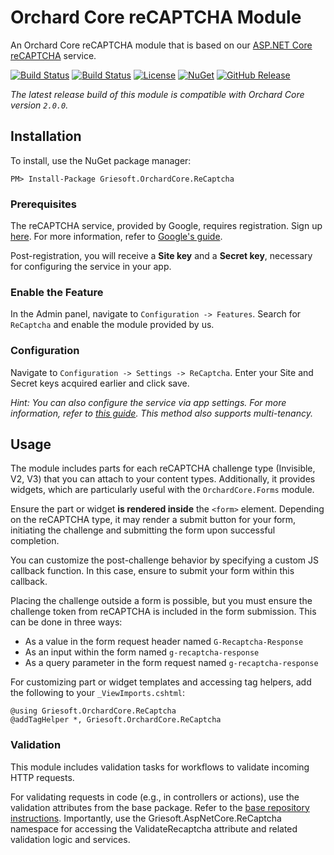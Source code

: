 # Orchard Core reCAPTCHA Module
An Orchard Core reCAPTCHA module that is based on our [ASP.NET Core reCAPTCHA](https://github.com/griesoft/aspnetcore-recaptcha) service.

[![Build Status](https://dev.azure.com/griesingersoftware/Orchard%20Core%20reCAPTCHA%20Module/_apis/build/status/CI%20Pipeline?branchName=main)](https://dev.azure.com/griesingersoftware/Orchard%20Core%20reCAPTCHA%20Module/_apis/build/status/CI%20Pipeline?branchName=main)
[![Build Status](https://vsrm.dev.azure.com/griesingersoftware/_apis/public/Release/badge/a7959783-e730-4a16-8ec8-436620f88501/1/2)](https://vsrm.dev.azure.com/griesingersoftware/_apis/public/Release/badge/a7959783-e730-4a16-8ec8-436620f88501/1/2)
[![License](https://badgen.net/github/license/griesoft/orchardcore-recaptcha)](https://github.com/griesoft/orchardcore-recaptcha/blob/master/LICENSE)
[![NuGet](https://badgen.net/nuget/v/Griesoft.OrchardCore.ReCaptcha)](https://www.nuget.org/packages/Griesoft.OrchardCore.ReCaptcha)
[![GitHub Release](https://badgen.net/github/release/griesoft/orchardcore-recaptcha)](https://github.com/griesoft/orchardcore-recaptcha/releases)

_The latest release build of this module is compatible with Orchard Core version `2.0.0`._

## Installation

To install, use the NuGet package manager:

`PM> Install-Package Griesoft.OrchardCore.ReCaptcha`

### Prerequisites
The reCAPTCHA service, provided by Google, requires registration. Sign up [here](http://www.google.com/recaptcha/admin). For more information, refer to [Google's guide](https://developers.google.com/recaptcha/intro#overview).

Post-registration, you will receive a **Site key** and a **Secret key**, necessary for configuring the service in your app.

### Enable the Feature
In the Admin panel, navigate to `Configuration -> Features`. Search for `ReCaptcha` and enable the module provided by us.

### Configuration

Navigate to `Configuration -> Settings -> ReCaptcha`. Enter your Site and Secret keys acquired earlier and click save.

_Hint: You can also configure the service via app settings. For more information, refer to [this guide](https://github.com/griesoft/aspnetcore-recaptcha#settings). This method also supports multi-tenancy._

## Usage
The module includes parts for each reCAPTCHA challenge type (Invisible, V2, V3) that you can attach to your content types. Additionally, it provides widgets, which are particularly useful with the `OrchardCore.Forms` module.

Ensure the part or widget **is rendered inside** the `<form>` element. Depending on the reCAPTCHA type, it may render a submit button for your form, initiating the challenge and submitting the form upon successful completion.

You can customize the post-challenge behavior by specifying a custom JS callback function. In this case, ensure to submit your form within this callback.

Placing the challenge outside a form is possible, but you must ensure the challenge token from reCAPTCHA is included in the form submission. This can be done in three ways:
- As a value in the form request header named `G-Recaptcha-Response`
- As an input within the form named `g-recaptcha-response`
- As a query parameter in the form request named `g-recaptcha-response`

For customizing part or widget templates and accessing tag helpers, add the following to your `_ViewImports.cshtml`:

```razor
@using Griesoft.OrchardCore.ReCaptcha
@addTagHelper *, Griesoft.OrchardCore.ReCaptcha
```

### Validation
This module includes validation tasks for workflows to validate incoming HTTP requests.

For validating requests in code (e.g., in controllers or actions), use the validation attributes from the base package. Refer to the [base repository instructions](https://github.com/griesoft/aspnetcore-recaptcha#adding-backend-validation-to-an-action). Importantly, use the Griesoft.AspNetCore.ReCaptcha namespace for accessing the ValidateRecaptcha attribute and related validation logic and services.
